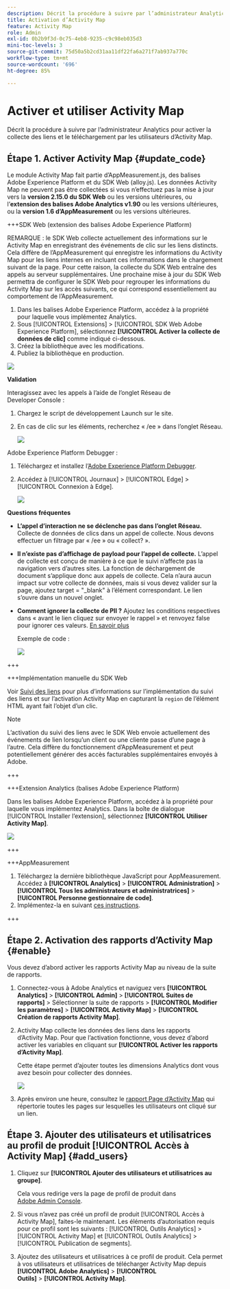 ```yaml
---
description: Décrit la procédure à suivre par l’administrateur Analytics pour activer la collecte des liens et le téléchargement par les utilisateurs d’Activity Map.
title: Activation d’Activity Map
feature: Activity Map
role: Admin
exl-id: 0b2b9f3d-0c75-4eb8-9235-c9c98eb035d3
mini-toc-levels: 3
source-git-commit: 75d50a5b2cd31aa11df22fa6a271f7ab937a770c
workflow-type: tm+mt
source-wordcount: '696'
ht-degree: 85%

---
```



# Activer et utiliser Activity Map

Décrit la procédure à suivre par l’administrateur Analytics pour activer la collecte des liens et le téléchargement par les utilisateurs d’Activity Map.

## Étape 1. Activer Activity Map {#update_code}

Le module Activity Map fait partie d’AppMeasurement.js, des balises Adobe Experience Platform et du SDK Web (alloy.js). Les données Activity Map ne peuvent pas être collectées si vous n’effectuez pas la mise à jour vers la **version 2.15.0 du SDK Web** ou les versions ultérieures, ou l’**extension des balises Adobe Analytics v1.90** ou les versions ultérieures, ou la **version 1.6 d’AppMeasurement** ou les versions ultérieures.

+++SDK Web (extension des balises Adobe Experience Platform)

REMARQUE : le SDK Web collecte actuellement des informations sur le Activity Map en enregistrant des événements de clic sur les liens distincts. Cela diffère de l’AppMeasurement qui enregistre les informations du Activity Map pour les liens internes en incluant ces informations dans le chargement suivant de la page. Pour cette raison, la collecte du SDK Web entraîne des appels au serveur supplémentaires. Une prochaine mise à jour du SDK Web permettra de configurer le SDK Web pour regrouper les informations du Activity Map sur les accès suivants, ce qui correspond essentiellement au comportement de l’AppMeasurement.

1. Dans les balises Adobe Experience Platform, accédez à la propriété pour laquelle vous implémentez Analytics.
1. Sous [!UICONTROL Extensions] > [!UICONTROL SDK Web Adobe Experience Platform], sélectionnez **[!UICONTROL Activer la collecte de données de clic]** comme indiqué ci-dessous.
1. Créez la bibliothèque avec les modifications.
1. Publiez la bibliothèque en production.

![](assets/web_sdk.png)

**Validation**

Interagissez avec les appels à l’aide de l’onglet Réseau de Developer Console :

1. Chargez le script de développement Launch sur le site.
1. En cas de clic sur les éléments, recherchez « /ee » dans l’onglet Réseau.

   ![](assets/validation1.png)

Adobe Experience Platform Debugger :

1. Téléchargez et installez l’[Adobe Experience Platform Debugger](https://chromewebstore.google.com/detail/adobe-experience-platform/bfnnokhpnncpkdmbokanobigaccjkpob).
1. Accédez à [!UICONTROL Journaux] > [!UICONTROL Edge] > [!UICONTROL Connexion à Edge].

   ![](assets/validation2.jpg)

**Questions fréquentes**

* **L’appel d’interaction ne se déclenche pas dans l’onglet Réseau.**
Collecte de données de clics dans un appel de collecte. Nous devons effectuer un filtrage par « /ee » ou « collect? ».

* **Il n’existe pas d’affichage de payload pour l’appel de collecte.**
L’appel de collecte est conçu de manière à ce que le suivi n’affecte pas la navigation vers d’autres sites. La fonction de déchargement de document s’applique donc aux appels de collecte. Cela n’aura aucun impact sur votre collecte de données, mais si vous devez valider sur la page, ajoutez target = &quot;_blank&quot; à l’élément correspondant. Le lien s’ouvre dans un nouvel onglet.

* **Comment ignorer la collecte de PII ?**
Ajoutez les conditions respectives dans « avant le lien cliquez sur envoyer le rappel » et renvoyez false pour ignorer ces valeurs. [En savoir plus](https://experienceleague.adobe.com/docs/experience-platform/edge/fundamentals/configuring-the-sdk.html?lang=fr)

  Exemple de code :

  ![](assets/sample-code.png)

+++

+++Implémentation manuelle du SDK Web

Voir [Suivi des liens](https://experienceleague.adobe.com/docs/experience-platform/edge/data-collection/track-links.html?lang=fr) pour plus d’informations sur l’implémentation du suivi des liens et sur l’activation Activity Map en capturant la `region` de l’élément HTML ayant fait l’objet d’un clic.

>[!NOTE]
>
>L’activation du suivi des liens avec le SDK Web envoie actuellement des événements de lien lorsqu’un client ou une cliente passe d’une page à l’autre. Cela diffère du fonctionnement d’AppMeasurement et peut potentiellement générer des accès facturables supplémentaires envoyés à Adobe.

+++

+++Extension Analytics (balises Adobe Experience Platform)

Dans les balises Adobe Experience Platform, accédez à la propriété pour laquelle vous implémentez Analytics. Dans la boîte de dialogue [!UICONTROL Installer l’extension], sélectionnez **[!UICONTROL Utiliser Activity Map]**.

![](assets/aa_extension.png)

+++

+++AppMeasurement

1. Téléchargez la dernière bibliothèque JavaScript pour AppMeasurement.
Accédez à **[!UICONTROL Analytics]** > **[!UICONTROL Administration]** > **[!UICONTROL Tous les administrateurs et administratrices]** > **[!UICONTROL Personne gestionnaire de code]**.
1. Implémentez-la en suivant [ces instructions](https://experienceleague.adobe.com/docs/analytics/implementation/js/overview.html?lang=fr).

+++

## Étape 2. Activation des rapports d’Activity Map {#enable}

Vous devez d’abord activer les rapports Activity Map au niveau de la suite de rapports.

1. Connectez-vous à Adobe Analytics et naviguez vers **[!UICONTROL Analytics]** > **[!UICONTROL Admin]** > **[!UICONTROL Suites de rapports]** > Sélectionner la suite de rapports > **[!UICONTROL Modifier les paramètres]** > **[!UICONTROL Activity Map]** > **[!UICONTROL Création de rapports Activity Map]**.

1. Activity Map collecte les données des liens dans les rapports d’Activity Map. Pour que l’activation fonctionne, vous devez d’abord activer les variables en cliquant sur **[!UICONTROL Activer les rapports d’Activity Map]**.

   Cette étape permet d’ajouter toutes les dimensions Analytics dont vous avez besoin pour collecter des données.

   ![](assets/enable.png)

1. Après environ une heure, consultez le [rapport Page d’Activity Map](/help/analyze/activity-map/activitymap-reporting-analytics.md) qui répertorie toutes les pages sur lesquelles les utilisateurs ont cliqué sur un lien.

## Étape 3. Ajouter des utilisateurs et utilisatrices au profil de produit [!UICONTROL Accès à Activity Map] {#add_users}

1. Cliquez sur **[!UICONTROL Ajouter des utilisateurs et utilisatrices au groupe]**.

   Cela vous redirige vers la page de profil de produit dans [Adobe Admin Console](https://adminconsole.adobe.com/E2F05B3B52F54D2E0A490D44@AdobeOrg/overview).

1. Si vous n’avez pas créé un profil de produit [!UICONTROL Accès à Activity Map], faites-le maintenant. Les éléments d’autorisation requis pour ce profil sont les suivants : [!UICONTROL Outils Analytics] > [!UICONTROL Activity Map] et [!UICONTROL Outils Analytics] > [!UICONTROL Publication de segments].

1. Ajoutez des utilisateurs et utilisatrices à ce profil de produit. Cela permet à vos utilisateurs et utilisatrices de télécharger Activity Map depuis **[!UICONTROL Adobe Analytics]** > **[!UICONTROL Outils]** > **[!UICONTROL Activity Map]**.

